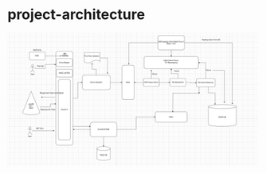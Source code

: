 # project-architecture

<img width="1587" alt="image" src="https://github.com/devgitmanish/project-architecture/blob/main/Screenshot%202024-09-27%20152204.png">
